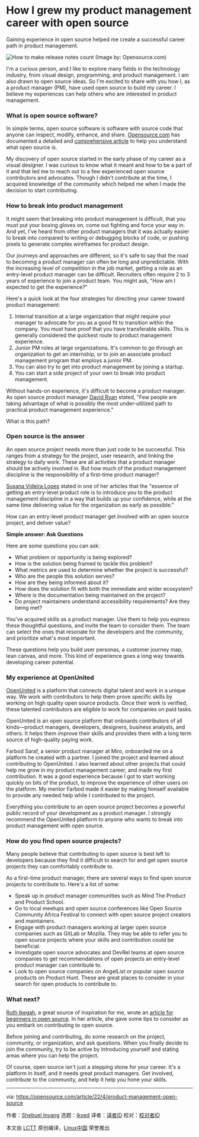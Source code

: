 [#]: subject: "How I grew my product management career with open source"
[#]: via: "https://opensource.com/article/22/4/product-management-open-source"
[#]: author: "Shebuel Inyang https://opensource.com/users/shebuel"
[#]: collector: "lkxed"
[#]: translator: "lkxed"
[#]: reviewer: " "
[#]: publisher: " "
[#]: url: " "

How I grew my product management career with open source
======
Gaining experience in open source helped me create a successful career path in product management.

![How to make release notes count][1]
(Image by: Opensource.com)

I'm a curious person, and I like to explore many fields in the technology industry, from visual design, programming, and product management. I am also drawn to open source ideas. So I'm excited to share with you how I, as a product manager (PM), have used open source to build my career. I believe my experiences can help others who are interested in product management.

### What is open source software?

In simple terms, open source software is software with source code that anyone can inspect, modify, enhance, and share. [Opensource.com][2] has documented a detailed and [comprehensive article][3] to help you understand what open source is.

My discovery of open source started in the early phase of my career as a visual designer. I was curious to know what it meant and how to be a part of it and that led me to reach out to a few experienced open source contributors and advocates. Though I didn't contribute at the time, I acquired knowledge of the community which helped me when I made the decision to start contributing.

### How to break into product management

It might seem that breaking into product management is difficult, that you must put your boxing gloves on, come out fighting and force your way in. And yet, I've heard from other product managers that it was actually easier to break into compared to writing or debugging blocks of code, or pushing pixels to generate complex wireframes for product design.

Our journeys and approaches are different, so it's safe to say that the road to becoming a product manager can often be long and unpredictable. With the increasing level of competition in the job market, getting a role as an entry-level product manager can be difficult. Recruiters often require 2 to 3 years of experience to join a product team. You might ask, "How am I expected to get the experience?"

Here's a quick look at the four strategies for directing your career toward product management:

1. Internal transition at a large organization that might require your manager to advocate for you as a good fit to transition within the company. You must have proof that you have transferable skills. This is generally considered the quickest route to product management experience.
2. Junior PM roles at large organizations. It's common to go through an organization to get an internship, or to join an associate product management program that employs a junior PM.
3. You can also try to get into product management by joining a startup.
4. You can start a side project of your own to break into product management.

Without hands-on experience, it's difficult to become a product manager. As open source product manager [David Ryan][4] stated, "Few people are taking advantage of what is possibly the most under-utilized path to practical product management experience."

What is this path?

### Open source is the answer

An open source project needs more than just code to be successful. This ranges from a strategy for the project, user research, and linking the strategy to daily work. These are all activities that a product manager should be actively involved in. But how much of the product management discipline is the responsibility of a first-time product manager?

[Susana Videira Lopes][5] stated in one of her articles that the "essence of getting an entry-level product role is to introduce you to the product management discipline in a way that builds up your confidence, while at the same time delivering value for the organization as early as possible."

How can an entry-level product manager get involved with an open source project, and deliver value?

**Simple answer: Ask Questions**

Here are some questions you can ask:

* What problem or opportunity is being explored?
* How is the solution being framed to tackle this problem?
* What metrics are used to determine whether the project is successful?
* Who are the people this solution serves?
* How are they being informed about it?
* How does the solution fit with both the immediate and wider ecosystem?
* Where is the documentation being maintained on the project?
* Do project maintainers understand accessibility requirements? Are they being met?

You've acquired skills as a product manager. Use them to help you express these thoughtful questions, and invite the team to consider them. The team can select the ones that resonate for the developers and the community, and prioritize what's most important.

These questions help you build user personas, a customer journey map, lean canvas, and more. This kind of experience goes a long way towards developing career potential.

### My experience at OpenUnited

[OpenUnited][6] is a platform that connects digital talent and work in a unique way. We work with contributors to help them prove specific skills by working on high quality open source products. Once their work is verified, these talented contributors are eligible to work for companies on paid tasks.

OpenUnited is an open source platform that onboards contributors of all kinds—product managers, developers, designers, business analysts, and others. It helps them improve their skills and provides them with a long term source of high-quality paying work.

Farbod Saraf, a senior product manager at Miro, onboarded me on a platform he created with a partner. I joined the project and learned about contributing to OpenUnited. I also learned about other projects that could help me grow in my product management career, and made my first contribution. It was a good experience because I got to start working quickly on bits of the product, to improve the experience of other users on the platform. My mentor Farbod made it easier by making himself available to provide any needed help while I contributed to the project.

Everything you contribute to an open source project becomes a powerful public record of your development as a product manager. I strongly recommend the OpenUnited platform to anyone who wants to break into product management with open source.

### How do you find open source projects?

Many people believe that contributing to open source is best left to developers because they find it difficult to search for and get open source projects they can comfortably contribute to.

As a first-time product manager, there are several ways to find open source projects to contribute to. Here's a list of some:

* Speak up in product manager communities such as Mind The Product and Product School.
* Go to local meetups and open source conferences like Open Source Community Africa Festival to connect with open source project creators and maintainers.
* Engage with product managers working at larger open source companies such as GitLab or Mozilla. They may be able to refer you to open source projects where your skills and contribution could be beneficial.
* Investigate open source advocates and DevRel teams at open source companies to get recommendations of open projects an entry-level product manager can contribute to.
* Look to open source companies on AngelList or popular open source products on Product Hunt. These are great places to consider in your search for open products to contribute to.

### What next?

[Ruth Ikegah][7], a great source of inspiration for me, wrote an [article for beginners in open source][8]. In her article, she gave some tips to consider as you embark on contributing to open source.

Before joining and contributing, do some research on the project, community, or organization, and ask questions. When you finally decide to join the community, try to be active by introducing yourself and stating areas where you can help the project.

Of course, open source isn't just a stepping stone for your career. It's a platform in itself, and it needs great product managers. Get involved, contribute to the community, and help it help you hone your skills.

--------------------------------------------------------------------------------

via: https://opensource.com/article/22/4/product-management-open-source

作者：[Shebuel Inyang][a]
选题：[lkxed][b]
译者：[译者ID](https://github.com/译者ID)
校对：[校对者ID](https://github.com/校对者ID)

本文由 [LCTT](https://github.com/LCTT/TranslateProject) 原创编译，[Linux中国](https://linux.cn/) 荣誉推出

[a]: https://opensource.com/users/shebuel
[b]: https://github.com/lkxed
[1]: https://opensource.com/sites/default/files/lead-images/rh_003784_02_os.comcareers_resume_rh1x.png
[2]: http://Opensource.com
[3]: https://opensource.com/resources/what-open-source
[4]: https://twitter.com/hellodavidryan
[5]: https://twitter.com/susanavlopes
[6]: https://openunited.com
[7]: https://stars.github.com/profiles/ruth-ikegah/
[8]: https://ruthikegah.xyz/a-beginners-guide-to-open-source
